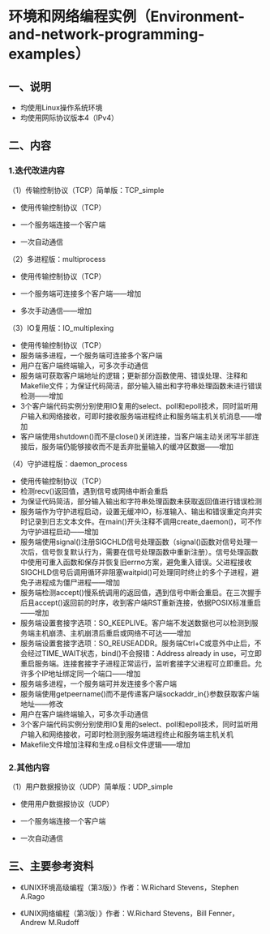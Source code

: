 # 环境和网络编程实例（Environment-and-network-programming-examples）

## 一、说明

- 均使用Linux操作系统环境
- 均使用网际协议版本4（IPv4）

## 二、内容

### 1.迭代改进内容

（1）传输控制协议（TCP）简单版：TCP_simple

- 使用传输控制协议（TCP）

- 一个服务端连接一个客户端

- 一次自动通信

（2）多进程版：multiprocess

- 使用传输控制协议（TCP）

- 一个服务端可连接多个客户端——增加

- 多次手动通信——增加

（3）IO复用版：IO_multiplexing

- 使用传输控制协议（TCP）
- 服务端多进程，一个服务端可连接多个客户端
- 用户在客户端终端输入，可多次手动通信
- 服务端可获取客户端地址的逻辑；更新部分函数使用、错误处理、注释和Makefile文件；为保证代码简洁，部分输入输出和字符串处理函数未进行错误检测——增加
- 3个客户端代码实例分别使用IO复用的select、poll和epoll技术，同时监听用户输入和网络接收，可即时接收服务端进程终止和服务端主机关机消息——增加
- 客户端使用shutdown()而不是close()关闭连接，当客户端主动关闭写半部连接后，服务端仍能够接收而不是丢弃批量输入的缓冲区数据——增加

（4）守护进程版：daemon_process

- 使用传输控制协议（TCP）
- 检测recv()返回值，遇到信号或网络中断会重启
- 为保证代码简洁，部分输入输出和字符串处理函数未获取返回值进行错误检测
- 服务端作为守护进程启动，设置无缓冲IO，标准输入、输出和错误重定向并实时记录到日志文本文件。在main()开头注释不调用create_daemon()，可不作为守护进程启动——增加
- 服务端使用signal()注册SIGCHLD信号处理函数（signal()函数对信号处理一次后，信号恢复默认行为，需要在信号处理函数中重新注册）。信号处理函数中使用可重入函数和保存并恢复旧errno方案，避免重入错误。父进程接收SIGCHLD信号后调用循环非阻塞waitpid()可处理同时终止的多个子进程，避免子进程成为僵尸进程——增加
- 服务端检测accept()慢系统调用的返回值，遇到信号中断会重启。在三次握手后且accept()返回前的时序，收到客户端RST重新连接，依据POSIX标准重启——增加
- 服务端设置套接字选项：SO_KEEPLIVE。客户端不发送数据也可以检测到服务端主机崩溃、主机崩溃后重启或网络不可达——增加
- 服务端设置套接字选项：SO_REUSEADDR。服务端Ctrl+C或意外中止后，不会经过TIME_WAIT状态，bind()不会报错：Address already in use，可立即重启服务端。连接套接字子进程正常运行，监听套接字父进程可立即重启。允许多个IP地址绑定同一个端口——增加
- 服务端多进程，一个服务端可并发连接多个客户端
- 服务端使用getpeername()而不是传递客户端sockaddr_in{}参数获取客户端地址——修改
- 用户在客户端终端输入，可多次手动通信
- 3个客户端代码实例分别使用IO复用的select、poll和epoll技术，同时监听用户输入和网络接收，可即时检测到服务端进程终止和服务端主机关机
- Makefile文件增加注释和生成.o目标文件逻辑——增加

### 2.其他内容

（1）用户数据报协议（UDP）简单版：UDP_simple

- 使用用户数据报协议（UDP）

- 一个服务端连接一个客户端

- 一次自动通信

## 三、主要参考资料

- 《UNIX环境高级编程（第3版）》作者：W.Richard Stevens，Stephen A.Rago

- 《UNIX网络编程（第3版）》作者：W.Richard Stevens，Bill Fenner，Andrew M.Rudoff
